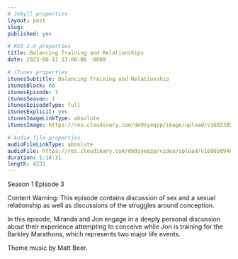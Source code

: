 ```yaml
---
# Jekyll properties
layout: post
slug:
published: yes

# RSS 2.0 properties
title: Balancing Training and Relationships
date: 2023-06-11 13:00:00 -0600

# iTunes properties
itunesSubtitle: Balancing Training and Relationship
itunesBlock: no
itunesEpisode: 3
itunesSeason: 1
itunesEpisodeType: full
itunesExplicit: yes
itunesImageLinkType: absolute
itunesImage: https://res.cloudinary.com/dm9zyeqzp/image/upload/v1682385897/cover_rblshc.png

# Audio file properties
audioFileLinkType: absolute
audioFile: https://res.cloudinary.com/dm9zyeqzp/video/upload/v1686509489/rwp-audio/s1_ep3_balancing_training_and_relationships_dhojvt.m4a
duration: 1:10:31
length: 4231
---
```


Season 1 Episode 3

Content Warning: This episode contains discussion of sex and a sexual relationship as well as discussions of the struggles around conception.

In this episode, Miranda and Jon engage in a deeply personal discussion about their experience attempting to conceive while Jon is training for the Barkley Marathons, which represents two major life events.

Theme music by Matt Beer.

